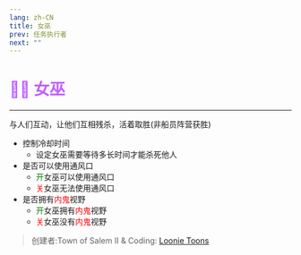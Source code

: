 ```yaml
---
lang: zh-CN
title: 女巫
prev: 任务执行者
next: ""
---
```


# <font color="#bf5fff">🧙‍♀️ <b>女巫</b></font> <Badge text="Benign" type="tip" vertical="middle"/>

***

与人们互动，让他们互相残杀，活着取胜(非船员阵营获胜)

- 控制冷却时间
  - 设定女巫需要等待多长时间才能杀死他人
- 是否可以使用通风口
  - <font color=green>开</font>女巫可以使用通风口
  - <font color=red>关</font>女巫无法使用通风口
- 是否拥有<font color=red>内鬼</font>视野
  - <font color=green>开</font>女巫拥有<font color=red>内鬼</font>视野
  - <font color=red>关</font>女巫没有<font color=red>内鬼</font>视野

> 创建者:Town of Salem II & Coding: [Loonie Toons](https://github.com/Loonie-Toons)
